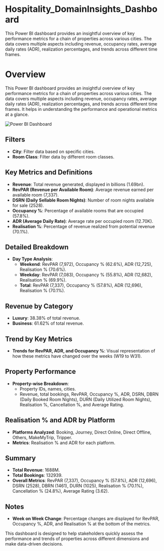 # Hospitality_DomainInsights_Dashboard
This Power BI dashboard provides an insightful overview of key performance metrics for a chain of properties across various cities. The data covers multiple aspects including revenue, occupancy rates, average daily rates (ADR), realization percentages, and trends across different time frames. 



# Overview

This Power BI dashboard provides an insightful overview of key performance metrics for a chain of properties across various cities. The data covers multiple aspects including revenue, occupancy rates, average daily rates (ADR), realization percentages, and trends across different time frames. It helps in understanding the performance and operational metrics at a glance.

![Power BI Dashboard]("D:\Improving_Skills_DA\DA_Projects\GitHub_Projects\Hospitality_DomainInsights_Dashboard\Dashboard.png")

## Filters
- **City**: Filter data based on specific cities.
- **Room Class**: Filter data by different room classes.

## Key Metrics and Definitions
- **Revenue**: Total revenue generated, displayed in billions (1.69bn).
- **RevPAR (Revenue per Available Room)**: Average revenue earned per available room (7,337).
- **DSRN (Daily Sellable Room Nights)**: Number of room nights available for sale (2528).
- **Occupancy %**: Percentage of available rooms that are occupied (57.8%).
- **ADR (Average Daily Rate)**: Average rate per occupied room (12.70K).
- **Realisation %**: Percentage of revenue realized from potential revenue (70.1%).

## Detailed Breakdown
- **Day Type Analysis**:
  - **Weekend**: RevPAR (7,972), Occupancy % (62.6%), ADR (12,725), Realisation % (70.6%).
  - **Weekday**: RevPAR (7,083), Occupancy % (55.8%), ADR (12,682), Realisation % (69.9%).
  - **Total**: RevPAR (7,337), Occupancy % (57.8%), ADR (12,696), Realisation % (70.1%).

## Revenue by Category
- **Luxury**: 38.38% of total revenue.
- **Business**: 61.62% of total revenue.

## Trend by Key Metrics
- **Trends for RevPAR, ADR, and Occupancy %**: Visual representation of how these metrics have changed over the weeks (W19 to W31).

## Property Performance
- **Property-wise Breakdown**:
  - Property IDs, names, cities.
  - Revenue, total bookings, RevPAR, Occupancy %, ADR, DSRN, DBRN (Daily Booked Room Nights), DURN (Daily Utilized Room Nights), Realisation %, Cancellation %, and Average Rating.

## Realisation % and ADR by Platform
- **Platforms Analyzed**: Booking, Journey, Direct Online, Direct Offline, Others, MakeMyTrip, Tripper.
- **Metrics**: Realisation % and ADR for each platform.

## Summary
- **Total Revenue**: 1688M.
- **Total Bookings**: 132939.
- **Overall Metrics**: RevPAR (7,337), Occupancy % (57.8%), ADR (12,696), DSRN (2528), DBRN (1461), DURN (1025), Realisation % (70.1%), Cancellation % (24.8%), Average Rating (3.62).

## Notes
- **Week on Week Change**: Percentage changes are displayed for RevPAR, Occupancy %, ADR, and Realisation % at the bottom of the metrics.

This dashboard is designed to help stakeholders quickly assess the performance and trends of properties across different dimensions and make data-driven decisions.

